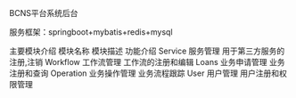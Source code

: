 BCNS平台系统后台

服务框架：springboot+mybatis+redis+mysql

主要模块介绍
模块名称	模块描述	    功能介绍
Service	    服务管理	    用于第三方服务的注册,注销
Workflow	工作流管理	    工作流的注册和编辑
Loans	    业务申请管理	业务注册和查询
Operation	业务操作管理	业务流程跟踪
User	    用户管理	    用户注册和权限管理
